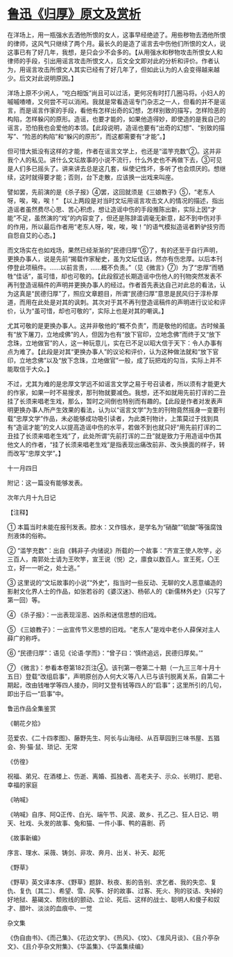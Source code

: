# [鲁迅《归厚》原文及赏析](https://www.vrrw.net/wx/8237.html)

在洋场上，用一瓶强水去洒他所恨的女人，这事早经绝迹了。用些秽物去洒他所恨的律师，这风气只继续了两个月。最长久的是造了谣言去中伤他们所恨的文人，说这事已有了好几年，我想，是只会少不会多的。【从用强水和秽物攻击所恨女人和律师的手段，引出用谣言攻击所恨文人，后文全文即对此的分析和评价。作者认为，用谣言攻击所恨文人其实已经有了好几年了，但如此认为的人会变得越来越少。后文对此说明原因。】

洋场上原不少闲人，“吃白相饭”尚且可以过活，更何况有时打几圈马将。小妇人的嘁嘁喳喳，又何尝不可以消闲。我就是常看造谣专门杂志之一人，但看的并不是谣言，而是谣言作家的手段，看他有怎样出奇的幻想，怎样别致的描写，怎样险恶的构陷，怎样躲闪的原形。造谣，也要才能的，如果他造得妙，即使造的是我自己的谣言，恐怕我也会爱他的本领。【此段说明，造谣也要有“出奇的幻想”、“别致的描写”、“险恶的构陷”和“躲闪的原形”，而这都需要有“才能”。】



但可惜大抵没有这样的才能，作者在谣言文学上，也还是“滥竽充数”②。这并非我个人的私见。讲什么文坛故事的小说不流行，什么外史也不再做下去，③可见是人们多已摇头了。讲来讲去总是这几套，纵使记性坏，多听了也会烦厌的。想继续，这时就得要才能；否则，台下走散，应该换一出戏来叫座。

譬如罢，先前演的是《杀子报》④罢，这回就须是《三娘教子》⑤，“老东人呀，唉，唉，唉！” 【以上两段是对当时文坛用谣言攻击文人的情况的描述，指出造谣者虽然费尽心思、苦心积虑，想让造谣中伤的手段推陈出新，实际上因“才能”不足，虽然演的“戏”的内容变了，但还是陈辞滥调毫无新意，起不到中伤对手的作用，所以最后作者用“老东人呀，唉，唉，唉！”的语气模拟造谣者黔驴技穷而自怨自艾的心态。】

而文场实在也如戏场，果然已经渐渐的“民德归厚”⑥了，有的还至于自行声明，更换办事人，说是先前“揭载作家秘史，虽为文坛佳话，然亦有伤忠厚。以后本刊停登此项稿件。……以前言责，……概不负责。”（见《微言》⑦）为了“忠厚”而牺牲“佳话”，虽可惜，却也可敬的。【此段叙述长期造谣中伤他人的刊物突然发表不再刊登造谣稿件的声明并更换办事人的经过。作者首先表达自己对此总的看法，认为这真是“民德归厚”了，照应文章题目，所谓“民德归厚”意思是民风归于淳朴厚道，而用在此处是对其的讽刺。其次对于其不再刊登造谣稿件的声明进行议论和评价，认为“虽可惜，却也可敬的”，实际上也是对其的嘲讽。】

尤其可敬的是更换办事人。这并非敬他的“概不负责”，而是敬他的彻底。古时候虽有“放下屠刀，立地成佛”的人，但因为也有“放下官印，立地念佛”而终于又“放下念珠，立地做官”的人，这一种玩意儿，实在已不足以昭大信于天下：令人办事有点为难了。【此段是对其“更换办事人”的议论和评价，认为这种做法就和“放下官印，立地念佛”以及“放下念珠，立地做官”一般，成了玩把戏的勾当，实际上并不能取信于大众。】

不过，尤其为难的是忠厚文学远不如谣言文学之易于号召读者，所以须有才能更大的作家，如果一时不易搜求，那刊物就要减色。我想，还不如就用先前打诨的二丑挂了长须来唱老生戏，那么，暂时之间倒也特别而有趣的。【此段是作者对发表声明更换办事人所产生效果的看法，认为以“谣言文学”为生的刊物竟然摇身一变要刊载“忠厚文学”作品，未必能够成功吸引读者，为此类刊物计，上策莫过于找到具有“造谣才能”的文人以提高造谣中伤的水平，若做不到也就只好“用先前打诨的二丑挂了长须来唱老生戏”了，此处所谓“先前打诨的二丑”就是致力于用造谣中伤其他文人的作者，“挂了长须来唱老生戏”是指表现出痛改前非、改头换面的样子，转而改写“忠厚文学”。】

十一月四日



附记：这一篇没有能够发表。

次年六月十九日记





【注释】

① 本篇当时未能在报刊发表。腔水：又作镪水，是学名为“硝酸”“硫酸”等强腐蚀剂液体的俗称。

② “滥竽充数”：出自《韩非子·内储说》所载的一个故事：“齐宣王使人吹竽，必三百人，南郭处士请为王吹竽，宣王说（悦）之，廪食以数百人。宣王死，〇王立，好一一听之，处士逃。”

③ 这里说的“文坛故事的小说”“外史”，指当时一些反动、无聊的文人恶意编造的影射文化界人士的作品，如张若谷的《婆汉迷》、杨邨人的《新儒林外史》（只写了第一回）等。

④ 《杀子报》：一出表现淫恶、凶杀和迷信思想的旧戏。

⑤ 《三娘教子》：一出宣传节义思想的旧戏。“老东人”是戏中老仆人薛保对主人薛广的称呼。

⑥ “民德归厚”：语见《论语·学而》：“曾子曰：‘慎终追远，民德归厚矣。’”

⑦ 《微言》：参看本卷第182页注④。该刊第一卷第二十期（一九三三年十月十五日）登载“改组启事”，声明原创办人何大义等八人已与该刊脱离关系，自第二十期起，改由钱唯学等四人接办，同时又登有钱等四人的“启事”；这里所引的几句，即出于后一“启事”中。

鲁迅作品全集鉴赏

《朝花夕拾》

范爱农、《二十四孝图》、藤野先生、阿长与山海经、从百草园到三味书屋、五猖会、狗·猫·鼠、琐记、无常

《仿徨》

祝福、弟兄、在酒楼上、伤逝、离婚、孤独者、高老夫子、示众、长明灯、肥皂、幸福的家庭

《呐喊》

《呐喊》自序、阿Q正传、白光、端午节、风波、故乡、孔乙己、狂人日记、明天、社戏、头发的故事、兔和猫、一件小事、鸭的喜剧、药

《故事新编》

序言、理水、采薇、铸剑、非攻、奔月、出关、补天、起死

《野草》

《野草》英文译本序、《野草》题辞、秋夜、影的告别、求乞者、我的失恋、复仇、复仇〔其二〕、希望、雪、风筝、好的故事、过客、死火、狗的驳诘、失掉的好地狱、墓碣文、颓败线的颤动、立论、死后、这样的战士、聪明人和傻子和奴才、腊叶、淡淡的血痕中、一觉

杂文集

《伪自由书》、《而己集》、《花边文学》、《热风》、《坟》、《准风月谈》、《且介亭杂文》、《且介亭杂文附集》、《华盖集》、《华盖集续编》

